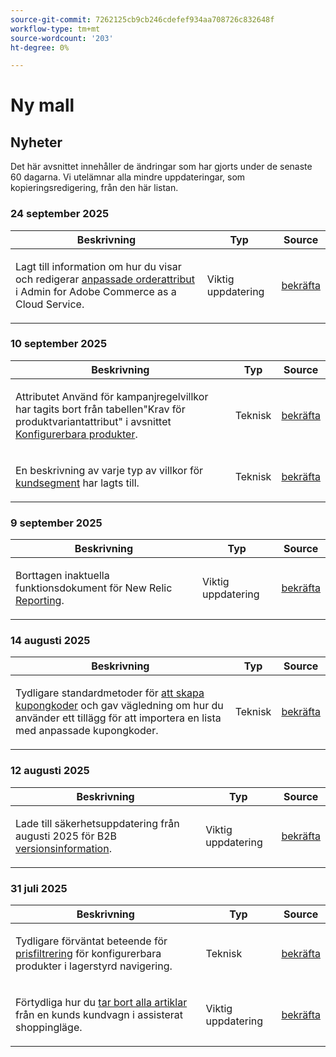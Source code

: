 ```yaml
---
source-git-commit: 7262125cb9cb246cdefef934aa708726c832648f
workflow-type: tm+mt
source-wordcount: '203'
ht-degree: 0%

---
```

# Ny mall

## Nyheter

Det här avsnittet innehåller de ändringar som har gjorts under de senaste 60 dagarna. Vi utelämnar alla mindre uppdateringar, som kopieringsredigering, från den här listan.

### 24 september 2025

<table style="table-layout:auto;">
  <thead>
    <tr>
      <th>Beskrivning</th>
      <th>Typ</th>
      <th>Source</th>
    </tr>
  </thead>
  <tbody>
    <tr>
      <td><p>Lagt till information om hur du visar och redigerar <a href="https://experienceleague.adobe.com/sv/docs/commerce-admin/stores-sales/order-management/orders/order-processing#custom-order-attributes">anpassade orderattribut</a> i Admin for Adobe Commerce as a Cloud Service.</p>
</td>
      <td>
        Viktig uppdatering
      </td>
      <td><a href="https://github.com/AdobeDocs/commerce-admin.en/commit/68c4c836d0e6dfff1f397dcc93368f8daac774f3">bekräfta</a></td>
    </tr>
  </tbody>
</table>

### 10 september 2025

<table style="table-layout:auto;">
  <thead>
    <tr>
      <th>Beskrivning</th>
      <th>Typ</th>
      <th>Source</th>
    </tr>
  </thead>
  <tbody>
    <tr>
      <td><p>Attributet Använd för kampanjregelvillkor har tagits bort från tabellen"Krav för produktvariantattribut" i avsnittet <a href="https://experienceleague.adobe.com/sv/docs/commerce-admin/catalog/products/types/product-create-configurable#product-variation-attribute-requirements">Konfigurerbara produkter</a>.</p>
</td>
      <td>
        Teknisk
      </td>
      <td><a href="https://github.com/AdobeDocs/commerce-admin.en/commit/7035acbe2b974ab8bdb4904e769856f0646211ea">bekräfta</a></td>
    </tr>
    <tr>
      <td><p>En beskrivning av varje typ av villkor för <a href="https://experienceleague.adobe.com/sv/docs/commerce-admin/customers/segments/customer-segment-create">kundsegment</a> har lagts till.</p>
</td>
      <td>
        Teknisk
      </td>
      <td><a href="https://github.com/AdobeDocs/commerce-admin.en/commit/3caa8f3067d534d46e4dafb5731df200723216f8">bekräfta</a></td>
    </tr>
  </tbody>
</table>

### 9 september 2025

<table style="table-layout:auto;">
  <thead>
    <tr>
      <th>Beskrivning</th>
      <th>Typ</th>
      <th>Source</th>
    </tr>
  </thead>
  <tbody>
    <tr>
      <td><p>Borttagen inaktuella funktionsdokument för New Relic <a href="https://experienceleague.adobe.com/sv/docs/commerce-admin/start/reporting/new-relic-reporting">Reporting</a>.</p>
</td>
      <td>
        Viktig uppdatering
      </td>
      <td><a href="https://github.com/AdobeDocs/commerce-admin.en/commit/066bcb5b86cfcf5ecb8a6384e6023fd839c4dfcb">bekräfta</a></td>
    </tr>
  </tbody>
</table>

### 14 augusti 2025

<table style="table-layout:auto;">
  <thead>
    <tr>
      <th>Beskrivning</th>
      <th>Typ</th>
      <th>Source</th>
    </tr>
  </thead>
  <tbody>
    <tr>
      <td><p>Tydligare standardmetoder för <a href="https://experienceleague.adobe.com/sv/docs/commerce-admin/marketing/promotions/cart-rules/price-rules-cart-coupon">att skapa kupongkoder</a> och gav vägledning om hur du använder ett tillägg för att importera en lista med anpassade kupongkoder.</p>
</td>
      <td>
        Teknisk
      </td>
      <td><a href="https://github.com/AdobeDocs/commerce-admin.en/commit/95e0223bb211b03a9c9ede7b53372c33cad65885">bekräfta</a></td>
    </tr>
  </tbody>
</table>

### 12 augusti 2025

<table style="table-layout:auto;">
  <thead>
    <tr>
      <th>Beskrivning</th>
      <th>Typ</th>
      <th>Source</th>
    </tr>
  </thead>
  <tbody>
    <tr>
      <td><p>Lade till säkerhetsuppdatering från augusti 2025 för B2B <a href="https://experienceleague.adobe.com/sv/docs/commerce-admin/b2b/release-notes">versionsinformation</a>.</p>
</td>
      <td>
        Viktig uppdatering
      </td>
      <td><a href="https://github.com/AdobeDocs/commerce-admin.en/commit/0ff127d55e62cc13241d9b6285f36a1bb56d8162">bekräfta</a></td>
    </tr>
  </tbody>
</table>

### 31 juli 2025

<table style="table-layout:auto;">
  <thead>
    <tr>
      <th>Beskrivning</th>
      <th>Typ</th>
      <th>Source</th>
    </tr>
  </thead>
  <tbody>
    <tr>
      <td><p>Tydligare förväntat beteende för <a href="https://experienceleague.adobe.com/sv/docs/commerce-admin/catalog/catalog/navigation/navigation-layered#price-navigation">prisfiltrering</a> för konfigurerbara produkter i lagerstyrd navigering.</p>
</td>
      <td>
        Teknisk
      </td>
      <td><a href="https://github.com/AdobeDocs/commerce-admin.en/commit/3227227b6cf4f159b40fda8a5a165a7097f8a0bd">bekräfta</a></td>
    </tr>
    <tr>
      <td><p>Förtydliga hur du <a href="https://experienceleague.adobe.com/sv/docs/commerce-admin/stores-sales/point-of-purchase/assist/shopping-assisted-cart-manage">tar bort alla artiklar</a> från en kunds kundvagn i assisterat shoppingläge.</p>
</td>
      <td>
        Viktig uppdatering
      </td>
      <td><a href="https://github.com/AdobeDocs/commerce-admin.en/commit/193248c1fce55c950b22ec8d86613d23be1ead11">bekräfta</a></td>
    </tr>
  </tbody>
</table>
